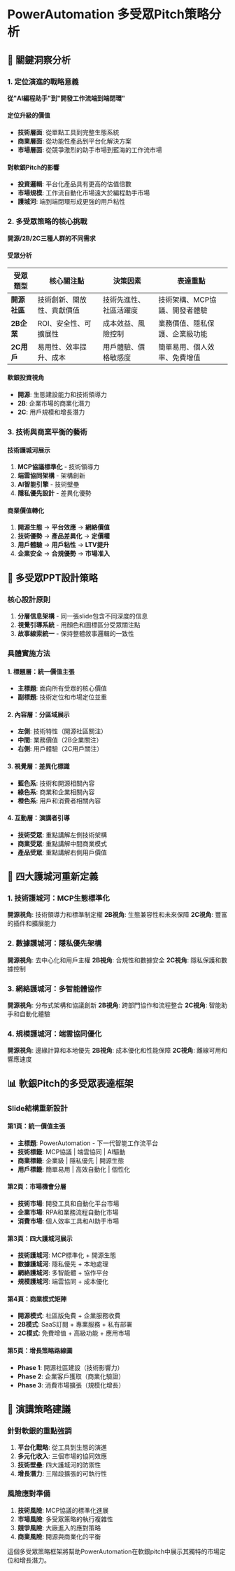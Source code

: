# PowerAutomation 多受眾Pitch策略分析

## 🎯 關鍵洞察分析

### 1. 定位演進的戰略意義
**從"AI編程助手"到"開發工作流端到端閉環"**

#### 定位升級的價值
- **技術層面**: 從單點工具到完整生態系統
- **商業層面**: 從功能性產品到平台化解決方案
- **市場層面**: 從競爭激烈的助手市場到藍海的工作流市場

#### 對軟銀Pitch的影響
- **投資邏輯**: 平台化產品具有更高的估值倍數
- **市場規模**: 工作流自動化市場遠大於編程助手市場
- **護城河**: 端到端閉環形成更強的用戶粘性

### 2. 多受眾策略的核心挑戰
**開源/2B/2C三種人群的不同需求**

#### 受眾分析
| 受眾類型 | 核心關注點 | 決策因素 | 表達重點 |
|---------|-----------|---------|---------|
| **開源社區** | 技術創新、開放性、貢獻價值 | 技術先進性、社區活躍度 | 技術架構、MCP協議、開發者體驗 |
| **2B企業** | ROI、安全性、可擴展性 | 成本效益、風險控制 | 業務價值、隱私保護、企業級功能 |
| **2C用戶** | 易用性、效率提升、成本 | 用戶體驗、價格敏感度 | 簡單易用、個人效率、免費增值 |

#### 軟銀投資視角
- **開源**: 生態建設能力和技術領導力
- **2B**: 企業市場的商業化潛力
- **2C**: 用戶規模和增長潛力

### 3. 技術與商業平衡的藝術

#### 技術護城河展示
1. **MCP協議標準化** - 技術領導力
2. **端雲協同架構** - 架構創新
3. **AI智能引擎** - 技術壁壘
4. **隱私優先設計** - 差異化優勢

#### 商業價值轉化
1. **開源生態** → **平台效應** → **網絡價值**
2. **技術優勢** → **產品差異化** → **定價權**
3. **用戶體驗** → **用戶粘性** → **LTV提升**
4. **企業安全** → **合規優勢** → **市場准入**

## 🎨 多受眾PPT設計策略

### 核心設計原則
1. **分層信息架構** - 同一張slide包含不同深度的信息
2. **視覺引導系統** - 用顏色和圖標區分受眾關注點
3. **故事線索統一** - 保持整體敘事邏輯的一致性

### 具體實施方法

#### 1. 標題層：統一價值主張
- **主標題**: 面向所有受眾的核心價值
- **副標題**: 技術定位和市場定位並重

#### 2. 內容層：分區域展示
- **左側**: 技術特性（開源社區關注）
- **中間**: 業務價值（2B企業關注）
- **右側**: 用戶體驗（2C用戶關注）

#### 3. 視覺層：差異化標識
- **藍色系**: 技術和開源相關內容
- **綠色系**: 商業和企業相關內容
- **橙色系**: 用戶和消費者相關內容

#### 4. 互動層：演講者引導
- **技術受眾**: 重點講解左側技術架構
- **商業受眾**: 重點講解中間商業模式
- **產品受眾**: 重點講解右側用戶價值

## 🏰 四大護城河重新定義

### 1. 技術護城河：MCP生態標準化
**開源視角**: 技術領導力和標準制定權
**2B視角**: 生態兼容性和未來保障
**2C視角**: 豐富的插件和擴展能力

### 2. 數據護城河：隱私優先架構
**開源視角**: 去中心化和用戶主權
**2B視角**: 合規性和數據安全
**2C視角**: 隱私保護和數據控制

### 3. 網絡護城河：多智能體協作
**開源視角**: 分布式架構和協議創新
**2B視角**: 跨部門協作和流程整合
**2C視角**: 智能助手和自動化體驗

### 4. 規模護城河：端雲協同優化
**開源視角**: 邊緣計算和本地優先
**2B視角**: 成本優化和性能保障
**2C視角**: 離線可用和響應速度

## 📊 軟銀Pitch的多受眾表達框架

### Slide結構重新設計

#### 第1頁：統一價值主張
- **主標題**: PowerAutomation - 下一代智能工作流平台
- **技術標籤**: MCP協議 | 端雲協同 | AI驅動
- **商業標籤**: 企業級 | 隱私優先 | 開源生態
- **用戶標籤**: 簡單易用 | 高效自動化 | 個性化

#### 第2頁：市場機會分層
- **技術市場**: 開發工具和自動化平台市場
- **企業市場**: RPA和業務流程自動化市場
- **消費市場**: 個人效率工具和AI助手市場

#### 第3頁：四大護城河展示
- **技術護城河**: MCP標準化 + 開源生態
- **數據護城河**: 隱私優先 + 本地處理
- **網絡護城河**: 多智能體 + 協作平台
- **規模護城河**: 端雲協同 + 成本優化

#### 第4頁：商業模式矩陣
- **開源模式**: 社區版免費 + 企業服務收費
- **2B模式**: SaaS訂閱 + 專業服務 + 私有部署
- **2C模式**: 免費增值 + 高級功能 + 應用市場

#### 第5頁：增長策略路線圖
- **Phase 1**: 開源社區建設（技術影響力）
- **Phase 2**: 企業客戶獲取（商業化驗證）
- **Phase 3**: 消費市場擴張（規模化增長）

## 🎯 演講策略建議

### 針對軟銀的重點強調
1. **平台化戰略**: 從工具到生態的演進
2. **多元化收入**: 三個市場的協同效應
3. **技術壁壘**: 四大護城河的防禦性
4. **增長潛力**: 三階段擴張的可執行性

### 風險應對準備
1. **技術風險**: MCP協議的標準化進展
2. **市場風險**: 多受眾策略的執行複雜性
3. **競爭風險**: 大廠進入的應對策略
4. **商業風險**: 開源與商業化的平衡

這個多受眾策略框架將幫助PowerAutomation在軟銀pitch中展示其獨特的市場定位和增長潛力。

